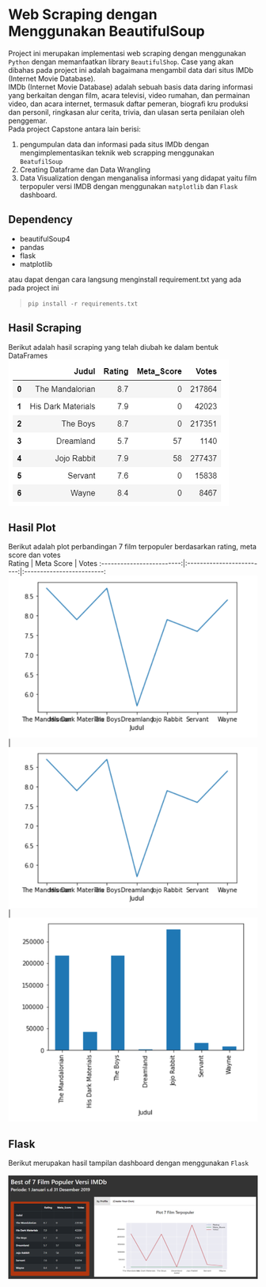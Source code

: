 # Web Scraping dengan Menggunakan BeautifulSoup <br>
Project ini merupakan implementasi web scraping dengan menggunakan `Python` dengan memanfaatkan library `BeautifulShop`. Case yang akan dibahas pada project ini adalah bagaimana mengambil data dari situs IMDb (Internet Movie Database).<br>
IMDb (Internet Movie Database) adalah sebuah basis data daring informasi yang berkaitan dengan film, acara televisi, video rumahan, dan permainan video, dan acara internet, termasuk daftar pemeran, biografi kru produksi dan personil, ringkasan alur cerita, trivia, dan ulasan serta penilaian oleh penggemar.<br>
Pada project Capstone antara lain berisi: 
1. pengumpulan data dan informasi pada situs IMDb dengan mengimplementasikan teknik web scrapping menggunakan `BeatufilSoup`
2. Creating Dataframe dan Data Wrangling
2. Data Visualization dengan menganalisa informasi yang didapat yaitu film terpopuler versi IMDB dengan menggunakan `matplotlib` dan `Flask` dashboard.

## Dependency ##
- beautifulSoup4
- pandas
- flask
- matplotlib

atau dapat dengan cara langsung menginstall requirement.txt yang ada pada project ini
> `pip install -r requirements.txt`

## Hasil Scraping ##
Berikut adalah hasil scraping yang telah diubah ke dalam bentuk DataFrames <br>
<img src="hasil_scraping.png" />

## Hasil Plot ##
Berikut adalah plot perbandingan 7 film terpopuler berdasarkan rating, meta score dan votes <br>
Rating                     |  Meta Score               | Votes
:-------------------------:|:-------------------------:|:-------------------------:
![](images/rating.png)     |  ![](images/rating.png)   |  ![](images/votes.png)

## Flask ##
Berikut merupakan hasil tampilan dashboard dengan menggunakan `Flask` <br><br>
<img src="images/flask.png" />
